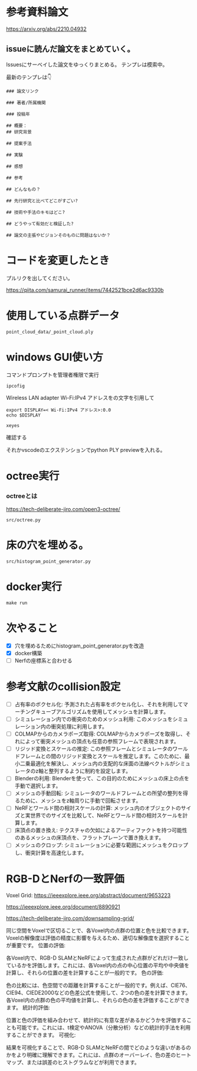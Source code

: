 # 参考資料論文

https://arxiv.org/abs/2210.04932

## issueに読んだ論文をまとめていく。

Issuesにサーベイした論文をゆっくりまとめる。
テンプレは模索中️。

最新のテンプレは👇
```
### 論文リンク

### 著者/所属機関

### 投稿年

## 概要：
## 研究背景

## 提案手法
 
## 実験

## 感想

## 参考

## どんなもの？

## 先行研究と比べてどこがすごい?

## 技術や手法のキモはどこ?

## どうやって有効だと検証した?

## 論文の主張やビジョンそのものに問題はないか？
```


# コードを変更したとき
プルリクを出してください。

https://qiita.com/samurai_runner/items/7442521bce2d6ac9330b

# 使用している点群データ
```
point_cloud_data/_point_cloud.ply
```
# windows GUI使い方
コマンドプロンプトを管理者権限で実行
```
ipcofig
```
Wireless LAN adapter Wi-Fi:IPv4 アドレスをの文字を引用して

```
export DISPLAY=< Wi-Fi:IPv4 アドレス>:0.0
echo $DISPLAY
```

```
xeyes
```

確認する

それかvscodeのエクステンションでpython PLY previewを入れる。

# octree実行
### octreeとは
https://tech-deliberate-jiro.com/open3-octree/

```
src/octree.py
```
# 床の穴を埋める。

```
src/histogram_point_generator.py
```
# docker実行
```
make run
```

# 次やること
- [x] 穴を埋めるためにhistogram_point_generator.pyを改造
- [x] docker構築
- [ ] Nerfの座標系と合わせる

# 参考文献のcollision設定
- [ ] 占有率のボクセル化: 予測された占有率をボクセル化し、それを利用してマーチングキューブアルゴリズムを使用してメッシュを計算します。
- [ ] シミュレーション内での衝突のためのメッシュ利用: このメッシュをシミュレーション内の衝突処理に利用します。
- [ ] COLMAPからのカメラポーズ取得: COLMAPからカメラポーズを取得し、それによって衝突メッシュの頂点も任意の参照フレームで表現されます。
- [ ] リジッド変換とスケールの推定: この参照フレームとシミュレータのワールドフレームとの間のリジッド変換とスケールを推定します。このために、最小二乗最適化を解決し、メッシュ内の支配的な床面の法線ベクトルがシミュレータのz軸と整列するように制約を設定します。
- [ ] Blenderの利用: Blenderを使って、この目的のためにメッシュの床上の点を手動で選択します。
- [ ] メッシュの手動回転: シミュレータのワールドフレームとの所望の整列を得るために、メッシュをz軸周りに手動で回転させます。
- [ ] NeRFとワールド間の相対スケールの計算: メッシュ内のオブジェクトのサイズと実世界でのサイズを比較して、NeRFとワールド間の相対スケールを計算します。
- [ ] 床頂点の置き換え: テクスチャの欠如によるアーティファクトを持つ可能性のあるメッシュの床頂点を、フラットプレーンで置き換えます。
- [ ] メッシュのクロップ: シミュレーションに必要な範囲にメッシュをクロップし、衝突計算を高速化します。

# RGB-DとNerfの一致評価

Voxel Grid:
https://ieeexplore.ieee.org/abstract/document/9653223

https://ieeexplore.ieee.org/document/8890921

https://tech-deliberate-jiro.com/downsampling-grid/

同じ空間をVoxelで区切ることで、各Voxel内の点群の位置と色を比較できます。Voxelの解像度は評価の精度に影響を与えるため、適切な解像度を選択することが重要です。
位置の評価:

各Voxel内で、RGB-D SLAMとNeRFによって生成された点群がどれだけ一致しているかを評価します。これには、各Voxel内の点の中心位置の平均や中央値を計算し、それらの位置の差を計算することが一般的です。
色の評価:

色の比較には、色空間での距離を計算することが一般的です。例えば、CIE76、CIE94、CIEDE2000などの色差公式を使用して、2つの色の差を計算できます。各Voxel内の点群の色の平均値を計算し、それらの色の差を評価することができます。
統計的評価:

位置と色の評価を組み合わせて、統計的に有意な差があるかどうかを評価することも可能です。これには、t検定やANOVA（分散分析）などの統計的手法を利用することができます。
可視化:

結果を可視化することで、RGB-D SLAMとNeRFの間でどのような違いがあるのかをより明確に理解できます。これには、点群のオーバーレイ、色の差のヒートマップ、または誤差のヒストグラムなどが利用できます。